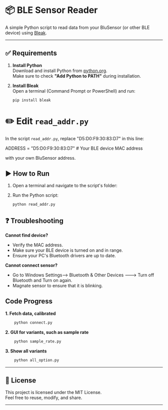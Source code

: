 # 📦 BLE Sensor Reader

A simple Python script to read data from your BluSensor (or other BLE device) using [Bleak](https://github.com/hbldh/bleak).

---

## ✅ Requirements

1. **Install Python**  
   Download and install Python from [python.org](https://www.python.org/downloads/).  
   Make sure to check **"Add Python to PATH"** during installation.

2. **Install Bleak**  
   Open a terminal (Command Prompt or PowerShell) and run:
   ```bash
   pip install bleak


# ✏️ Edit `read_addr.py`

In the script `read_addr.py`, replace "D5:D0:F9:30:83:D7" in this line:

ADDRESS = "D5:D0:F9:30:83:D7"  # Your BLE device MAC address

with your own BluSensor address.


## ▶️ How to Run

1. Open a terminal and navigate to the script's folder:

2. Run the Python script:
   ```bash
   python read_addr.py


## ❓ Troubleshooting

**Cannot find device?**  
- Verify the MAC address.
- Make sure your BLE device is turned on and in range.
- Ensure your PC's Bluetooth drivers are up to date.

**Cannot connect sensor?**
- Go to Windows Settings--> Bluetooth & Other Devices  ---> Turn off Bluetooth and Turn on again.
- Magnate sensor to ensure that it is blinking.


## Code Progress
**1. Fetch data, calibrated**
```bash
    python connect.py
   ```
 
**2. GUI for variants, such as sample rate**
```bash
    python sample_rate.py
```

**3. Show all variants**
```bash
    python all_option.py
```



---

## 📄 License

This project is licensed under the MIT License.  
Feel free to reuse, modify, and share.

---




